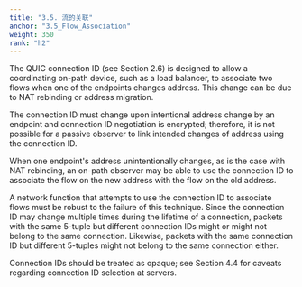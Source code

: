 ```yaml
---
title: "3.5. 流的关联"
anchor: "3.5_Flow_Association"
weight: 350
rank: "h2"
---
```


The QUIC connection ID (see Section 2.6) is designed to allow a coordinating on-path device, such as a load balancer, to associate two flows when one of the endpoints changes address. This change can be due to NAT rebinding or address migration.

The connection ID must change upon intentional address change by an endpoint and connection ID negotiation is encrypted; therefore, it is not possible for a passive observer to link intended changes of address using the connection ID.

When one endpoint's address unintentionally changes, as is the case with NAT rebinding, an on-path observer may be able to use the connection ID to associate the flow on the new address with the flow on the old address.

A network function that attempts to use the connection ID to associate flows must be robust to the failure of this technique. Since the connection ID may change multiple times during the lifetime of a connection, packets with the same 5-tuple but different connection IDs might or might not belong to the same connection. Likewise, packets with the same connection ID but different 5-tuples might not belong to the same connection either.

Connection IDs should be treated as opaque; see Section 4.4 for caveats regarding connection ID selection at servers.
